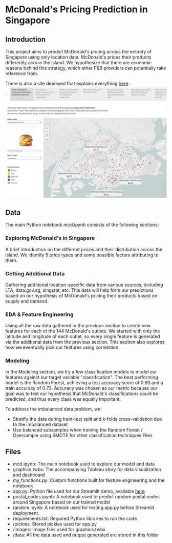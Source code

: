 # McDonald's Pricing Prediction in Singapore

## Introduction

This project aims to predict McDonald's pricing across the entirety of Singapore using only location data. McDonald's prices their products differently across the island. We hypothesize that there are economic reasons behind this strategy, which other F&B providers can potentially take reference from.

There is also a site deployed that explains everything [here](https://nicslvl-mcpredictor-app-6qi9oo.streamlit.app)
[![Video Thumbnail](images/thumbnail.png)](https://youtu.be/MsIbVjlm6RE "Watch the Demo Video!")

## Data
The main Python notebook mcd.ipynb consists of the following sections:

### Exploring McDonald's in Singapore
A brief introduction on the different prices and their distribution across the island. We identify 5 price types and some possible factors attributing to them.
### Getting Additional Data
Gathering additional location-specific data from various sources, including LTA, data.gov.sg, singstat, etc. This data will help form our predictions based on our hypothesis of McDonald's pricing their products based on supply and demand.
### EDA & Feature Engineering
Using all the raw data gathered in the previous section to create new features for each of the 144 McDonald's outlets. We started with only the latitude and longitude of each outlet, so every single feature is generated via the additional data from the previous section. This section also explores how we eventually pick our features using correlation.
### Modeling
In the Modeling section, we try a few classification models to model our features against our target variable "classification". The best performing model is the Random Forest, achieving a test accuracy score of 0.69 and a train accuracy of 0.73. Accuracy was chosen as our metric because our goal was to test our hypothesis that McDonald's classifications could be predicted, and thus every class was equally important.

To address the imbalanced data problem, we:
- Stratify the data during train-test split and k-folds cross-validation due to the imbalanced dataset
- Use balanced subsamples when training the Random Forest / Oversample using SMOTE for other classification techniques
Files

## Files
- mcd.ipynb: The main notebook used to explore our model and data
- graphics.twbx: The accompanying Tableau story for data visualization and dashboard
- my_functions.py: Custom functions built for feature engineering and the notebook
- app.py: Python file used for our Streamlit demo, available [here](https://nicslvl-mcpredictor-app-6qi9oo.streamlit.app)
- postal_codes.ipynb: A notebook used to predict random postal codes around Singapore based on our trained model
- random.ipynb: A notebook used for testing app.py before Streamlit deployment
- requirements.txt: Required Python libraries to run the code
- /pickles: Stored pickles used for app.py
- /images: Image files used for graphics.twbx
- /data: All the data used and output generated are stored in this folder
